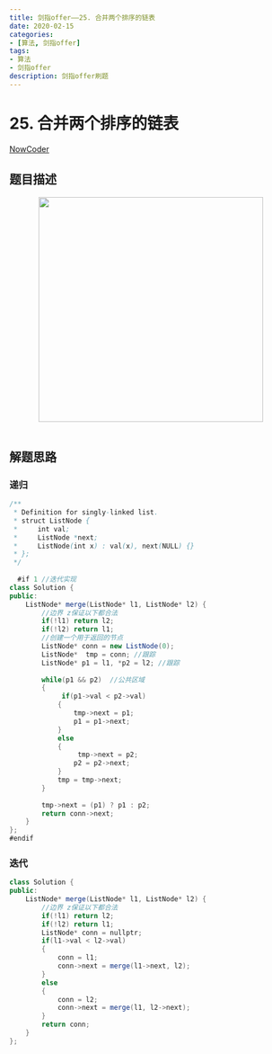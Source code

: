 ```yaml
---
title: 剑指offer——25. 合并两个排序的链表
date: 2020-02-15 
categories:
- [算法, 剑指offer]
tags:
- 算法
- 剑指offer
description: 剑指offer刷题
---
```


# 25. 合并两个排序的链表

[NowCoder](https://www.nowcoder.com/practice/d8b6b4358f774294a89de2a6ac4d9337?tpId=13&tqId=11169&tPage=1&rp=1&ru=/ta/coding-interviews&qru=/ta/coding-interviews/question-ranking&from=cyc_github)

## 题目描述

<div align="center"> <img src="https://cs-notes-1256109796.cos.ap-guangzhou.myqcloud.com/c094d2bc-ec75-444b-af77-d369dfb6b3b4.png" width="400"/> </div><br>

## 解题思路

### 递归

```java
/**
 * Definition for singly-linked list.
 * struct ListNode {
 *     int val;
 *     ListNode *next;
 *     ListNode(int x) : val(x), next(NULL) {}
 * };
 */
 
  #if 1 //迭代实现
class Solution {
public:
    ListNode* merge(ListNode* l1, ListNode* l2) {
        //边界 z保证以下都合法
        if(!l1) return l2;
        if(!l2) return l1;
        //创建一个用于返回的节点
        ListNode* conn = new ListNode(0);
        ListNode*  tmp = conn; //跟踪
        ListNode* p1 = l1, *p2 = l2; //跟踪
        
        while(p1 && p2)  //公共区域
        {
             if(p1->val < p2->val)
            {
                tmp->next = p1;
                p1 = p1->next; 
            }
            else
            {
                 tmp->next = p2;
                p2 = p2->next;
            }
            tmp = tmp->next;
        }
        
        tmp->next = (p1) ? p1 : p2; 
        return conn->next;
    }  
};
#endif
```

### 迭代

```java
class Solution {
public:
    ListNode* merge(ListNode* l1, ListNode* l2) {
        //边界 z保证以下都合法
        if(!l1) return l2;
        if(!l2) return l1;
        ListNode* conn = nullptr;
        if(l1->val < l2->val)
        {
            conn = l1;
            conn->next = merge(l1->next, l2);
        }
        else
        {
            conn = l2;
            conn->next = merge(l1, l2->next);
        }
        return conn;
    }  
};
```



